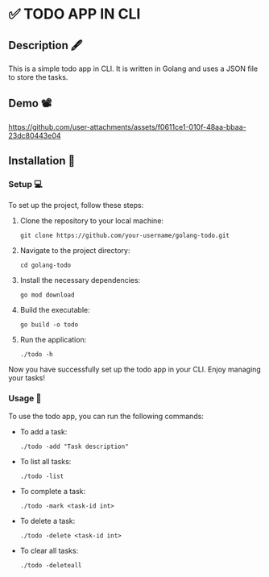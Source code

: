 # ✅ TODO APP IN CLI

## Description 🖋️

This is a simple todo app in CLI. It is written in Golang and uses a JSON file to store the tasks.

## Demo 📽️

https://github.com/user-attachments/assets/f0611ce1-010f-48aa-bbaa-23dc80443e04

## Installation 🚧

### Setup 💻

To set up the project, follow these steps:

1. Clone the repository to your local machine:

   ```
   git clone https://github.com/your-username/golang-todo.git
   ```

2. Navigate to the project directory:

   ```
   cd golang-todo
   ```

3. Install the necessary dependencies:

   ```
   go mod download
   ```

4. Build the executable:

   ```
   go build -o todo
   ```

5. Run the application:
   ```
   ./todo -h
   ```

Now you have successfully set up the todo app in your CLI. Enjoy managing your tasks!

### Usage 🤔

To use the todo app, you can run the following commands:

- To add a task:
  ```
  ./todo -add "Task description"
  ```
- To list all tasks:
  ```
  ./todo -list
  ```
- To complete a task:
  ```
  ./todo -mark <task-id int>
  ```
- To delete a task:
  ```
  ./todo -delete <task-id int>
  ```
- To clear all tasks:
  ```
  ./todo -deleteall
  ```

